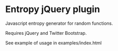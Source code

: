 Entropy jQuery plugin
=======

Javascript entropy generator for random functions.

Requires jQuery and Twitter Bootstrap.

See example of usage in examples/index.html